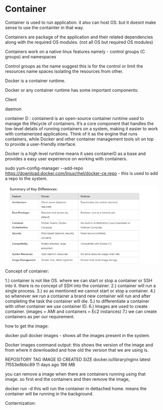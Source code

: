 # Container

Container is used to run application. it also can host OS. but it doesnt make sense to use the containter in that way.

Containers are package of the application and their related dependencies along with the required OS modules. (not all OS but required OS modules)

Containers work on a native linux features namely - control groups (C groups) and namespaces 

Control groups as the name suggest this is for the control or limit the resources
name spaces isolating the resources from other.

Docker is a container runtime.

Docker or any container runtime has some important components:

Client

daemon

container D : containerd is an open-source container runtime used to manage the lifecycle of containers. It’s a core component that handles the low-level details of running containers on a system, making it easier to work with containerized applications. Think of it as the engine that runs containers, while Docker and other container management tools sit on top to provide a user-friendly interface.

Docker is a high level runtime means it uses containerD as a base and provides a easy user experience on working with containers. 

 sudo yum-config-manager --add-repo https://download.docker.com/linux/rhel/docker-ce.repo - this is used to add a repo to the system.

![alt text](image.png)


Concept of container:

1.) container is not like OS. where we can start or stop a container or SSH into it. there is no concept of SSH into the container. 
2.) container will run a single process.
3.) so as mentioned we cannot start or stop a container. 
4.) so whenever we run a container a brand new container will run and after completing the task the container will die.
5.) to differentiate a container with other container we use container ID.
6.) Images are used to create container. (images = AMI and containers = Ec2 instances)
7.) we can create containers as per our requirement.

how to get the image:

docker pull <image-name>
docker images - shows all the images present in the system.


Docker images command output: this shows the version of the image and from where it downloaded and how old the version that we are using is.

REPOSITORY               TAG         IMAGE ID      CREATED      SIZE
docker.io/library/nginx  latest      7f553e8bbc89  11 days ago  196 MB

you can remove a image when there are containers running using that image. so first end the containers and then remove the image, 


docker run -d <image-name> this will run the container in dettached home. means the container will be running in the background.

Conternization:




